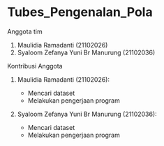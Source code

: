 # Tubes_Pengenalan_Pola

Anggota tim
1. Maulidia Ramadanti (21102026)
2. Syaloom Zefanya Yuni Br Manurung (21102036)

Kontribusi Anggota
1. Maulidia Ramadanti (21102026):
   - Mencari dataset
   - Melakukan pengerjaan program
  
2. Syaloom Zefanya Yuni Br Manurung (21102036):
   - Mencari dataset
   - Melakukan pengerjaan program
